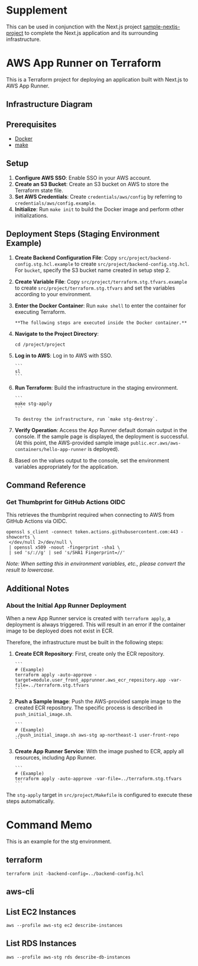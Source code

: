 # Supplement

This can be used in conjunction with the Next.js project [sample-nextjs-project](https://www.google.com/search?q=https://github.com/campbel2525/sample-nextjs-project/) to complete the Next.js application and its surrounding infrastructure.

# AWS App Runner on Terraform

This is a Terraform project for deploying an application built with Next.js to AWS App Runner.

## Infrastructure Diagram

## Prerequisites

- [Docker](https://www.docker.com/)
- [make](https://www.gnu.org/software/make/)

## Setup

1. **Configure AWS SSO**:
   Enable SSO in your AWS account.
2. **Create an S3 Bucket**:
   Create an S3 bucket on AWS to store the Terraform state file.
3. **Set AWS Credentials**:
   Create `credentials/aws/config` by referring to `credentials/aws/config.example`.
4. **Initialize**:
   Run `make init` to build the Docker image and perform other initializations.

## Deployment Steps (Staging Environment Example)

1.  **Create Backend Configuration File**:
    Copy `src/project/backend-config.stg.hcl.example` to create `src/project/backend-config.stg.hcl`. For `bucket`, specify the S3 bucket name created in setup step 2.
2.  **Create Variable File**:
    Copy `src/project/terraform.stg.tfvars.example` to create `src/project/terraform.stg.tfvars` and set the variables according to your environment.
3.  **Enter the Docker Container**:
    Run `make shell` to enter the container for executing Terraform.

        **The following steps are executed inside the Docker container.**

4.  **Navigate to the Project Directory**:

    ```
    cd /project/project
    ```

5.  **Log in to AWS**:
    Log in to AWS with SSO.

        ```
        sl
        ```

6.  **Run Terraform**:
    Build the infrastructure in the staging environment.

        ```
        make stg-apply
        ```

        To destroy the infrastructure, run `make stg-destroy`.

7.  **Verify Operation**:
    Access the App Runner default domain output in the console. If the sample page is displayed, the deployment is successful.
    (At this point, the AWS-provided sample image `public.ecr.aws/aws-containers/hello-app-runner` is deployed).
8.  Based on the values output to the console, set the environment variables appropriately for the application.

## Command Reference

### Get Thumbprint for GitHub Actions OIDC

This retrieves the thumbprint required when connecting to AWS from GitHub Actions via OIDC.

```
openssl s_client -connect token.actions.githubusercontent.com:443 -showcerts \
 </dev/null 2>/dev/null \
 | openssl x509 -noout -fingerprint -sha1 \
 | sed 's/://g' | sed 's/SHA1 Fingerprint=//'
```

_Note: When setting this in environment variables, etc., please convert the result to lowercase._

## Additional Notes

### About the Initial App Runner Deployment

When a new App Runner service is created with `terraform apply`, a deployment is always triggered. This will result in an error if the container image to be deployed does not exist in ECR.

Therefore, the infrastructure must be built in the following steps:

1.  **Create ECR Repository**:
    First, create only the ECR repository.

        ```
        # (Example)
        terraform apply -auto-approve -target=module.user_front_apprunner.aws_ecr_repository.app -var-file=../terraform.stg.tfvars
        ```

2.  **Push a Sample Image**:
    Push the AWS-provided sample image to the created ECR repository.
    The specific process is described in `push_initial_image.sh`.

        ```
        # (Example)
        ./push_initial_image.sh aws-stg ap-northeast-1 user-front-repo
        ```

3.  **Create App Runner Service**:
    With the image pushed to ECR, apply all resources, including App Runner.

        ```
        # (Example)
        terraform apply -auto-approve -var-file=../terraform.stg.tfvars
        ```

The `stg-apply` target in `src/project/Makefile` is configured to execute these steps automatically.

# Command Memo

This is an example for the stg environment.

## terraform

```
terraform init -backend-config=../backend-config.hcl
```

## aws-cli

## List EC2 Instances

```
aws --profile aws-stg ec2 describe-instances
```

## List RDS Instances

```
aws --profile aws-stg rds describe-db-instances
```
